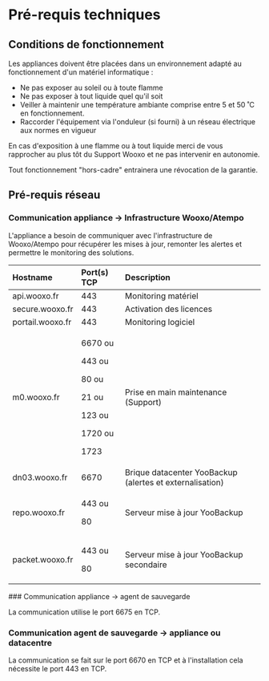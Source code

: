 # Pré-requis techniques

## Conditions de fonctionnement

Les appliances doivent être placées dans un environnement adapté au fonctionnement d'un matériel informatique :

* Ne pas exposer au soleil ou à toute flamme 
* Ne pas exposer à tout liquide quel qu'il soit
* Veiller à maintenir une température ambiante comprise entre 5 et 50 ˚C en fonctionnement.
* Raccorder l'équipement via l'onduleur \(si fourni\) à un réseau électrique aux normes en vigueur 

En cas d'exposition à une flamme ou à tout liquide merci de vous rapprocher au plus tôt du Support Wooxo et ne pas intervenir en autonomie.

Tout fonctionnement "hors-cadre" entrainera une révocation de la garantie.

## Pré-requis réseau

### Communication appliance -&gt; Infrastructure Wooxo/Atempo

L'appliance a besoin de communiquer avec l'infrastructure de Wooxo/Atempo pour récupérer les mises à jour, remonter les alertes et permettre le monitoring des solutions.

<table>
  <thead>
    <tr>
      <th style="text-align:left">Hostname</th>
      <th style="text-align:left">Port(s) TCP</th>
      <th style="text-align:left">Description</th>
    </tr>
  </thead>
  <tbody>
    <tr>
      <td style="text-align:left">api.wooxo.fr</td>
      <td style="text-align:left">443</td>
      <td style="text-align:left">Monitoring mat&#xE9;riel</td>
    </tr>
    <tr>
      <td style="text-align:left">secure.wooxo.fr</td>
      <td style="text-align:left">443</td>
      <td style="text-align:left">Activation des licences</td>
    </tr>
    <tr>
      <td style="text-align:left">portail.wooxo.fr</td>
      <td style="text-align:left">443</td>
      <td style="text-align:left">Monitoring logiciel</td>
    </tr>
    <tr>
      <td style="text-align:left">m0.wooxo.fr</td>
      <td style="text-align:left">
        <p>6670 ou</p>
        <p>443 ou</p>
        <p>80 ou</p>
        <p>21 ou</p>
        <p>123 ou</p>
        <p>1720 ou</p>
        <p>1723</p>
      </td>
      <td style="text-align:left">Prise en main maintenance (Support)</td>
    </tr>
    <tr>
      <td style="text-align:left">dn03.wooxo.fr</td>
      <td style="text-align:left">6670</td>
      <td style="text-align:left">Brique datacenter YooBackup (alertes et externalisation)</td>
    </tr>
    <tr>
      <td style="text-align:left">repo.wooxo.fr</td>
      <td style="text-align:left">
        <p>443 ou</p>
        <p>80</p>
      </td>
      <td style="text-align:left">Serveur mise &#xE0; jour YooBackup</td>
    </tr>
    <tr>
      <td style="text-align:left">packet.wooxo.fr</td>
      <td style="text-align:left">
        <p>443 ou</p>
        <p>80</p>
      </td>
      <td style="text-align:left">Serveur mise &#xE0; jour YooBackup secondaire</td>
    </tr>
  </tbody>
</table>### Communication  appliance -&gt; agent de sauvegarde

La communication utilise le port 6675 en TCP.

### Communication agent de sauvegarde -&gt; appliance ou datacentre

La communication se fait sur le port 6670 en TCP et à l'installation cela nécessite le port 443 en TCP.

